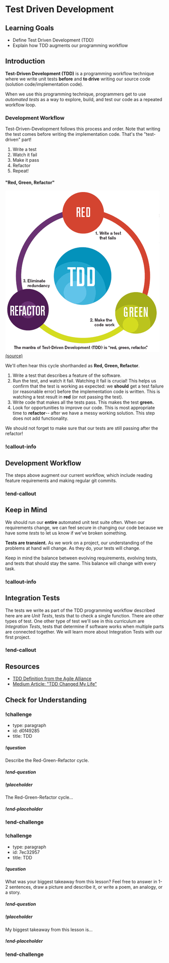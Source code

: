 # Test Driven Development

## Learning Goals
- Define Test Driven Development (TDD)
- Explain how TDD augments our programming workflow

## Introduction

**Test-Driven Development (TDD)** is a programming workflow technique where we write unit tests **before** and **to drive** writing our source code (solution code/implementation code).

When we use this programming technique, programmers get to use _automated tests_ as a way to explore, build, and test our code as a repeated workflow loop.

### Development Workflow

Test-Driven-Development follows this process and order. Note that writing the test comes before writing the implementation code. That's the "test-driven" part!

1. Write a test
1. Watch it fail
1. Make it pass
1. Refactor
1. Repeat!

#### "Red, Green, Refactor"

![Red Green Refactor](../assets/tdd_flow.gif)
[(source)](http://luizricardo.org/2014/05/is-tdd-dead/)

We'll often hear this cycle shorthanded as __Red, Green, Refactor__.

1. Write a test that describes a feature of the software.
1. Run the test, and watch it fail. Watching it fail is crucial! This helps us confirm that the test is working as expected: we **should** get a test failure (or reasonable error) before the implementation code is written. This is watching a test result in **red** (or not passing the test).
1. Write code that makes all the tests pass. This makes the test **green.**
1. Look for opportunities to improve our code. This is most appropriate time to **refactor**-- after we have a messy working solution. This step does not add functionality.

We should not forget to make sure that our tests are still passing after the refactor!

<!-- available callout types: info, success, warning, danger, secondary  -->
### !callout-info

## Development Workflow
The steps above augment our current workflow, which include reading feature requirements and making regular git commits. 

### !end-callout

## Keep in Mind

We should run our **entire** automated unit test suite often. When our requirements change, we can feel secure in changing our code because we have some _tests_ to let us know if we've broken something.

__Tests are transient.__ As we work on a project, our understanding of the problems at hand will change. As they do, your tests will change.

Keep in mind the balance between evolving requirements, evolving tests, and tests that should stay the same. This balance will change with every task.

### !callout-info

## Integration Tests
The tests we write as part of the TDD programming workflow described here are are *Unit Tests*, tests that to check a single function. There are other types of test. One other type of test we'll see in this curriculum are *Integration Tests*, tests that determine if software works when multiple parts are connected together. We will learn more about Integration Tests with our first project. 

### !end-callout


## Resources
-  [TDD Definition from the Agile Alliance](https://www.agilealliance.org/glossary/tdd/#q=~(filters~(postType~(~'page~'post~'aa_book~'aa_event_session~'aa_experience_report~'aa_glossary~'aa_research_paper~'aa_video)~tags~(~'tdd))~searchTerm~'~sort~false~sortDirection~'asc~page~1))
-  [Medium Article:  "TDD Changed My Life"](https://medium.com/javascript-scene/tdd-changed-my-life-5af0ce099f80)


## Check for Understanding

<!-- Question Takeaway -->
<!-- prettier-ignore-start -->
### !challenge
* type: paragraph
* id: d0f49285
* title: TDD
##### !question

Describe the Red-Green-Refactor cycle.

##### !end-question
##### !placeholder

The Red-Green-Refactor cycle...

##### !end-placeholder
### !end-challenge
<!-- prettier-ignore-end -->

<!-- prettier-ignore-start -->
### !challenge
* type: paragraph
* id: 7ec32957
* title: TDD
##### !question

What was your biggest takeaway from this lesson? Feel free to answer in 1-2 sentences, draw a picture and describe it, or write a poem, an analogy, or a story.

##### !end-question
##### !placeholder

My biggest takeaway from this lesson is...

##### !end-placeholder
### !end-challenge
<!-- prettier-ignore-end -->



